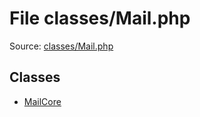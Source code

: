 File classes/Mail.php
=========

Source: [classes/Mail.php](https://github.com/PrestaShop/PrestaShop/blob/1.6.0.12/classes/Mail.php)


Classes
-------

* [MailCore](class.MailCore.md)

